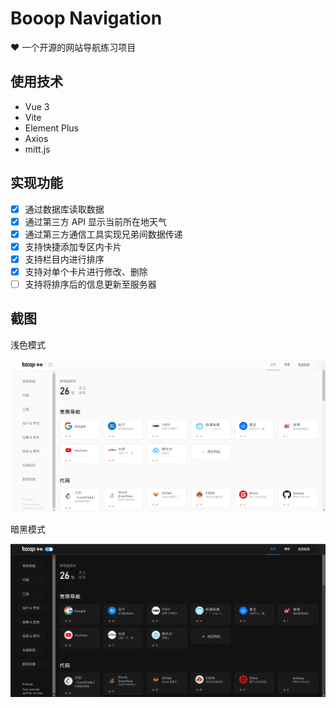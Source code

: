 # Booop Navigation

❤️ 一个开源的网站导航练习项目

## 使用技术

- Vue 3
- Vite
- Element Plus
- Axios
- mitt.js

## 实现功能

- [x] 通过数据库读取数据  
- [x] 通过第三方 API 显示当前所在地天气  
- [x] 通过第三方通信工具实现兄弟间数据传递  
- [x] 支持快捷添加专区内卡片  
- [x] 支持栏目内进行排序  
- [x] 支持对单个卡片进行修改、删除
- [ ] 支持将排序后的信息更新至服务器

## 截图

浅色模式

![图片](src/assets/hero-light-one.png)

暗黑模式

![图片](src/assets/hero-dark-one.png)